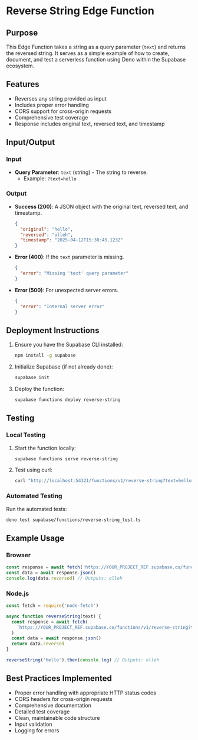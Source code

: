 # Reverse String Edge Function

## Purpose

This Edge Function takes a string as a query parameter (`text`) and returns the reversed string. It serves as a simple
example of how to create, document, and test a serverless function using Deno within the Supabase ecosystem.

## Features

- Reverses any string provided as input
- Includes proper error handling
- CORS support for cross-origin requests
- Comprehensive test coverage
- Response includes original text, reversed text, and timestamp

## Input/Output

### Input

- **Query Parameter**: `text` (string) - The string to reverse.
  - Example: `?text=hello`

### Output

- **Success (200)**: A JSON object with the original text, reversed text, and timestamp.
  ```json
  {
    "original": "hello",
    "reversed": "olleh",
    "timestamp": "2025-04-12T15:30:45.123Z"
  }
  ```
- **Error (400)**: If the `text` parameter is missing.
  ```json
  {
    "error": "Missing 'text' query parameter"
  }
  ```
- **Error (500)**: For unexpected server errors.
  ```json
  {
    "error": "Internal server error"
  }
  ```

## Deployment Instructions

1. Ensure you have the Supabase CLI installed:

   ```bash
   npm install -g supabase
   ```

2. Initialize Supabase (if not already done):

   ```bash
   supabase init
   ```

3. Deploy the function:
   ```bash
   supabase functions deploy reverse-string
   ```

## Testing

### Local Testing

1. Start the function locally:

   ```bash
   supabase functions serve reverse-string
   ```

2. Test using curl:
   ```bash
   curl "http://localhost:54321/functions/v1/reverse-string?text=hello"
   ```

### Automated Testing

Run the automated tests:

```bash
deno test supabase/functions/reverse-string_test.ts
```

## Example Usage

### Browser

```javascript
const response = await fetch('https://YOUR_PROJECT_REF.supabase.co/functions/v1/reverse-string?text=hello')
const data = await response.json()
console.log(data.reversed) // Outputs: olleh
```

### Node.js

```javascript
const fetch = require('node-fetch')

async function reverseString(text) {
  const response = await fetch(
    `https://YOUR_PROJECT_REF.supabase.co/functions/v1/reverse-string?text=${encodeURIComponent(text)}`
  )
  const data = await response.json()
  return data.reversed
}

reverseString('hello').then(console.log) // Outputs: olleh
```

## Best Practices Implemented

- Proper error handling with appropriate HTTP status codes
- CORS headers for cross-origin requests
- Comprehensive documentation
- Detailed test coverage
- Clean, maintainable code structure
- Input validation
- Logging for errors
